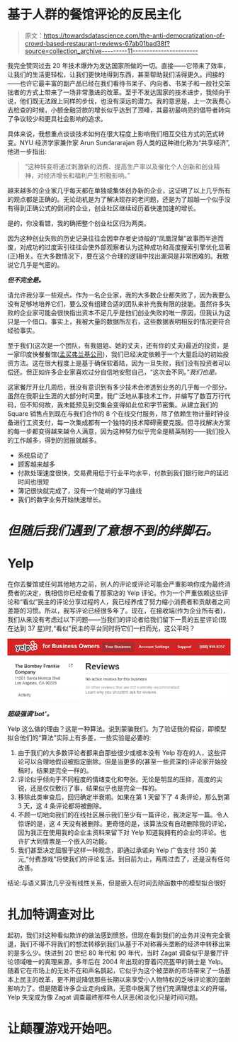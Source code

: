 # 基于人群的餐馆评论的反民主化

> 原文：<https://towardsdatascience.com/the-anti-democratization-of-crowd-based-restaurant-reviews-67ab01bad38f?source=collection_archive---------11----------------------->

我完全赞同过去 20 年技术爆炸为发达国家所做的一切。直接——它带来了效率，让我们的生活更轻松，让我们更快地得到东西，甚至帮助我们活得更久。间接的——也许它最丰富的副产品已经在我们看待书呆子、内向者、书呆子和一般社交笨拙者的方式上带来了一场非常激进的改革。至于不发达国家的技术进步，我倾向于说，他们既无法跟上同样的步伐，也没有深远的潜力。我的意思是，上一次我费心去检查的时候，小额金融贷款的增长似乎达到了顶峰，其最初最响亮的倡导者转向了争议较少和更具社会影响的追求。

具体来说，我想重点谈谈技术如何在很大程度上影响我们相互交往方式的范式转变。NYU 经济学家兼作家 Arun Sundararajan 将人类的这种进化称为“共享经济”,他进一步指出:

> “这种转变将通过刺激新的消费、提高生产率以及催化个人创新和创业精神，对经济增长和福利产生积极影响。”

越来越多的企业家几乎每天都在单独或集体创办新的企业，这证明了以上几乎所有的观点都是正确的。无论动机是为了解决现存的老问题，还是为了超越一个似乎没有得到正确公式的倒闭的企业，创业社区继续经历着快速加速的增长。

是的，你没看错，我的确把整个创业社区归为两类。

因为这种创业失败的历史记录往往会因幸存者史诗般的“凤凰涅槃”故事而半途而废，对成功的过度索引往往会使外部观察者认为这种成功和高度搜索引擎优化显著(正)相关。在大多数情况下，要在这个合理的逻辑中找出漏洞是非常困难的。我敢说它几乎是气密的。

***但不完全是。***

请允许我分享一些观点。作为一名企业家，我的大多数企业都失败了，因为我要么没有足够地培养它们，要么没有组建合适的团队来补充我有限的技能。虽然许多失败的企业家可能会很快指出资本不足几乎是他们创业失败的唯一原因，但我认为这只是一个借口。事实上，我被大量的数据所左右，这些数据表明相反的情况更符合经验事实。

至于我们(这次是一个团队，有我姐姐、她的丈夫，还有你的丈夫)最近的投资，是一家印度快餐餐馆([孟买弗兰基公司](http://www.thebombayfrankiecompany.com))，我们已经决定依赖于一个大量启动的初始投资方法。这在很大程度上是基于确保软着陆，因为一旦失败，我们没有投资者可以偿还。但正如许多企业家喜欢过分自信地安慰自己，“这次会不同。”*我们也是。*

这家餐厅开业几周后，我没有意识到有多少技术会渗透到业务的几乎每一个部分。虽然在我职业生涯的大部分时间里，我广泛地从事技术工作，并编写了数百万行代码，但不知何故，我未能预见到交集会变得如此位和字节密集。从建立我们的 Square 销售点到现在与我们合作的 8 个在线交付服务，除了依赖生物计量时钟设备进行工资支付，每一次集成都有一个独特的技术障碍需要克服。但寻找解决方案的每一步都变得越来越令人满意，因为这种努力似乎完全是精英制的——我们投入的工作越多，得到的回报就越多。

*   系统启动了
*   顾客越来越多
*   付款处理速度很快，交易费用低于行业平均水平，付款到我们银行账户的延迟时间也很短
*   簿记很快就完成了，没有一个陡峭的学习曲线
*   我们的数字业务开始快速增长。

# ***但随后我们遇到了意想不到的绊脚石。***

# **Yelp**

在你去餐馆或任何其他地方之前，别人的评论或评论可能会严重影响你成为最终消费者的决定，我相信你已经查看了那家店的 Yelp 评论。作为一个严重依赖这些评论和“看似”民主的评论分享过程的人，我已经养成了努力缩小消费者和贡献者之间差距的习惯。所以，我写评论已经很多年了。现在，在接收端(作为企业所有者)，我们从来没有考虑过以下问题——当我们的评论者给我们留下一贯的五星评论(现在达到 37 星)时,“看似”民主的平台同时将它们一扫而光，这公平吗？

![](img/beaeaf7b90ded10939adeb8f3a06bf28.png)

***超级强调‘bot’。***

Yelp 这么做的理由？这是一种算法。说到蒙骗我们。为了验证我的假设，即模型拟合他们的“算法”实际上有多差，一些实验是必要的:

1.  由于我们的大多数评论者都来自那些很少或根本没有 Yelp 存在的人，这些评论可以合理地假设被指定删除。但是当更多的(甚至一些资深的)评论家开始投稿时，结果是完全一样的。
2.  评论似乎倾向于不同程度的情绪变化和夸张。无论是明显的压抑，高度的尖锐，还是仅仅敷衍了事，结果似乎也是完全一样的。
3.  移除此类审查后，回归确定半衰期。如果在第 1 天留下了 4 条评论，那么到第 3 天，这 4 条评论都将被删除。
4.  不顾一切地向我们的在线社区展示我们至少有一篇评论，我决定写一篇。令人惊讶的是，这 4 天没有被删除。更奇怪的是，该算法没有自动删除我的评论，因为我正在使用我的企业主资料来留下对 Yelp 知道我拥有的企业的评论。也许扩大同情票是一个嵌入的功能。
5.  我们甚至决定屈服于这样一种观念，即通过承诺向 Yelp 广告支付 350 美元,“付费游戏”将使我们的评论复活。到目前为止，两周过去了，还是没有任何改善。

结论:与语义算法几乎没有线性关系，但是嵌入在时间去除函数中的模型拟合很好

# **扎加特调查对比**

起初，我们对这种看似欺诈的做法感到愤怒，但现在看到我们的业务并没有完全衰退，我们不得不将我们的想法转移到我们从基于不对称寡头垄断的经济中转移出来的是多么少。快进到 20 世纪 80 年代和 90 年代，当时 Zagat 调查似乎是餐厅评论领域唯一的真理来源，多年后在 2004 年出现的穿着闪亮盔甲的骑士是 Yelp。随着它在市场上的无处不在和声名鹊起，它似乎为这个被垄断的市场带来了一场基本上民主的改革，更不用说降低那些长期以来享受小人物特权的乏味评论家的垄断影响力了。但是随着许多企业走向成熟，无意中脱离了他们充满理想主义的开端，Yelp 失宠成为像 Zagat 调查最终那样令人厌恶(和淡化)只是时间问题。

# **让颠覆游戏开始吧。**